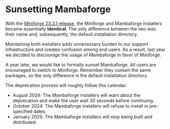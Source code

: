 # Sunsetting Mambaforge

With the [Miniforge 23.3.1 release](https://github.com/conda-forge/miniforge/releases/tag/23.3.1-0), 
the Miniforge and Mambaforge installers became essentially **identical**. The only difference
between the two was their name and, subsequently, the default installation directory.

Maintaining both installers adds unnecessary burden to our support infrastructure and creates
confusion among end users. As a result, last year we decided to _discourage_ the usage of
Mambaforge in favor of Miniforge.

A year later, we would like to formally sunset Mambaforge. All users are encouraged to switch to
Miniforge. Remember they contain the same packages, so the only difference is the default
installation directory.

The deprecation process will roughly follow this calendar:

- August 2024: The Mambaforge installers will warn about the deprecation and make the user wait 30
  seconds before continuing.
- October 2024: The Mambaforge installers will refuse to install in pre-specified dates.
- January 2025: The Mambaforge installers will stop being built and distributed.
